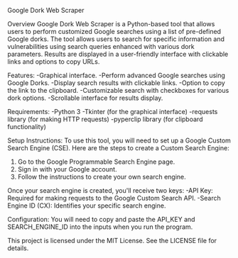 Google Dork Web Scraper


Overview
Google Dork Web Scraper is a Python-based tool that allows users to perform customized Google searches using a list of pre-defined Google dorks. The tool allows users to search for specific information and vulnerabilities using search queries enhanced with various dork parameters. Results are displayed in a user-friendly interface with clickable links and options to copy URLs.

Features:
-Graphical interface.
-Perform advanced Google searches using Google Dorks.
-Display search results with clickable links.
-Option to copy the link to the clipboard.
-Customizable search with checkboxes for various dork options.
-Scrollable interface for results display.

Requirements:
-Python 3
-Tkinter (for the graphical interface)
-requests library (for making HTTP requests)
-pyperclip library (for clipboard functionality)

Setup Instructions:
To use this tool, you will need to set up a Google Custom Search Engine (CSE). Here are the steps to create a Custom Search Engine:
1) Go to the Google Programmable Search Engine page.
2) Sign in with your Google account.
3) Follow the instructions to create your own search engine.

Once your search engine is created, you'll receive two keys:
-API Key: Required for making requests to the Google Custom Search API.
-Search Engine ID (CX): Identifies your specific search engine.

Configuration:
You will need to copy and paste the API_KEY and SEARCH_ENGINE_ID into the inputs when you run the program.

This project is licensed under the MIT License. See the LICENSE file for details.
